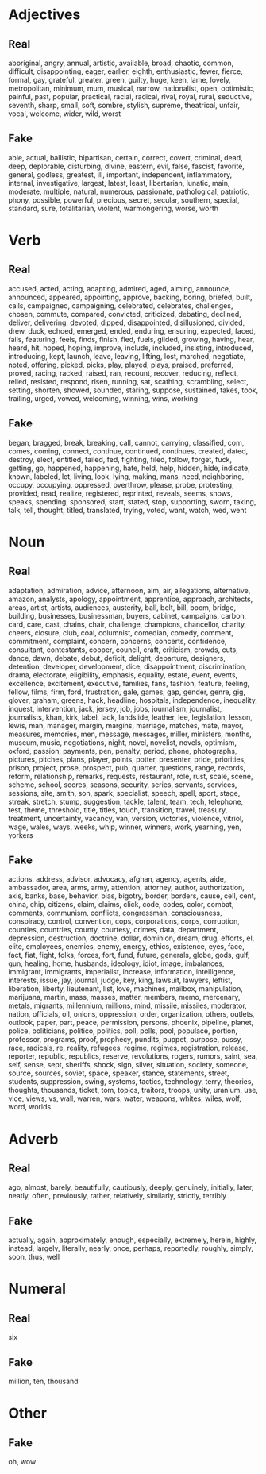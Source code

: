 # Adjectives
## Real
aboriginal, angry, annual, artistic, available, broad, chaotic, common, difficult, disappointing, eager, earlier, eighth, enthusiastic, fewer, fierce, formal, gay, grateful, greater, green, guilty, huge, keen, lame, lovely, metropolitan, minimum, mum, musical, narrow, nationalist, open, optimistic, painful, past, popular, practical, racial, radical, rival, royal, rural, seductive, seventh, sharp, small, soft, sombre, stylish, supreme, theatrical, unfair, vocal, welcome, wider, wild, worst

## Fake
able, actual, ballistic, bipartisan, certain, correct, covert, criminal, dead, deep, deplorable, disturbing, divine, eastern, evil, false, fascist, favorite, general, godless, greatest, ill, important, independent, inflammatory, internal, investigative, largest, latest, least, libertarian, lunatic, main, moderate, multiple, natural, numerous, passionate, pathological, patriotic, phony, possible, powerful, precious, secret, secular, southern, special, standard, sure, totalitarian, violent, warmongering, worse, worth

# Verb
## Real
accused, acted, acting, adapting, admired, aged, aiming, announce, announced, appeared, appointing, approve, backing, boring, briefed, built, calls, campaigned, campaigning, celebrated, celebrates, challenges, chosen, commute, compared, convicted, criticized, debating, declined, deliver, delivering, devoted, dipped, disappointed, disillusioned, divided, drew, duck, echoed, emerged, ended, enduring, ensuring, expected, faced, fails, featuring, feels, finds, finish, fled, fuels, gilded, growing, having, hear, heard, hit, hoped, hoping, improve, include, included, insisting, introduced, introducing, kept, launch, leave, leaving, lifting, lost, marched, negotiate, noted, offering, picked, picks, play, played, plays, praised, preferred, proved, racing, racked, raised, ran, recount, recover, reducing, reflect, relied, resisted, respond, risen, running, sat, scathing, scrambling, select, setting, shorten, showed, sounded, staring, suppose, sustained, takes, took, trailing, urged, vowed, welcoming, winning, wins, working

## Fake
began, bragged, break, breaking, call, cannot, carrying, classified, com, comes, coming, connect, continue, continued, continues, created, dated, destroy, elect, entitled, failed, fed, fighting, filed, follow, forget, fuck, getting, go, happened, happening, hate, held, help, hidden, hide, indicate, known, labeled, let, living, look, lying, making, mans, need, neighboring, occupy, occupying, oppressed, overthrow, please, probe, protesting, provided, read, realize, registered, reprinted, reveals, seems, shows, speaks, spending, sponsored, start, stated, stop, supporting, sworn, taking, talk, tell, thought, titled, translated, trying, voted, want, watch, wed, went

# Noun

## Real
adaptation, admiration, advice, afternoon, aim, air, allegations, alternative, amazon, analysts, apology, appointment, apprentice, approach, architects, areas, artist, artists, audiences, austerity, ball, belt, bill, boom, bridge, building, businesses, businessman, buyers, cabinet, campaigns, carbon, card, care, cast, chains, chair, challenge, champions, chancellor, charity, cheers, closure, club, coal, columnist, comedian, comedy, comment, commitment, complaint, concern, concerns, concerts, confidence, consultant, contestants, cooper, council, craft, criticism, crowds, cuts, dance, dawn, debate, debut, deficit, delight, departure, designers, detention, developer, development, dice, disappointment, discrimination, drama, electorate, eligibility, emphasis, equality, estate, event, events, excellence, excitement, executive, families, fans, fashion, feature, feeling, fellow, films, firm, ford, frustration, gale, games, gap, gender, genre, gig, glover, graham, greens, hack, headline, hospitals, independence, inequality, inquest, intervention, jack, jersey, job, jobs, journalism, journalist, journalists, khan, kirk, label, lack, landslide, leather, lee, legislation, lesson, lewis, man, manager, margin, margins, marriage, matches, mate, mayor, measures, memories, men, message, messages, miller, ministers, months, museum, music, negotiations, night, novel, novelist, novels, optimism, oxford, passion, payments, pen, penalty, period, phone, photographs, pictures, pitches, plans, player, points, potter, presenter, pride, priorities, prison, project, prose, prospect, pub, quarter, questions, range, records, reform, relationship, remarks, requests, restaurant, role, rust, scale, scene, scheme, school, scores, seasons, security, series, servants, services, sessions, site, smith, son, spark, specialist, speech, spell, sport, stage, streak, stretch, stump, suggestion, tackle, talent, team, tech, telephone, test, theme, threshold, title, titles, touch, transition, travel, treasury, treatment, uncertainty, vacancy, van, version, victories, violence, vitriol, wage, wales, ways, weeks, whip, winner, winners, work, yearning, yen, yorkers

## Fake
actions, address, advisor, advocacy, afghan, agency, agents, aide, ambassador, area, arms, army, attention, attorney, author, authorization, axis, banks, base, behavior, bias, bigotry, border, borders, cause, cell, cent, china, chip, citizens, claim, claims, click, code, codes, color, combat, comments, communism, conflicts, congressman, consciousness, conspiracy, control, convention, cops, corporations, corps, corruption, counties, countries, county, courtesy, crimes, data, department, depression, destruction, doctrine, dollar, dominion, dream, drug, efforts, el, elite, employees, enemies, enemy, energy, ethics, existence, eyes, face, fact, fiat, fight, folks, forces, fort, fund, future, generals, globe, gods, gulf, gun, healing, home, husbands, ideology, idiot, image, imbalances, immigrant, immigrants, imperialist, increase, information, intelligence, interests, issue, jay, journal, judge, key, king, lawsuit, lawyers, leftist, liberation, liberty, lieutenant, list, love, machines, mailbox, manipulation, marijuana, martin, mass, masses, matter, members, memo, mercenary, metals, migrants, millennium, millions, mind, missile, missiles, moderator, nation, officials, oil, onions, oppression, order, organization, others, outlets, outlook, paper, part, peace, permission, persons, phoenix, pipeline, planet, police, politicians, politico, politics, poll, polls, pool, populace, portion, professor, programs, proof, prophecy, pundits, puppet, purpose, pussy, race, radicals, re, reality, refugees, regime, regimes, registration, release, reporter, republic, republics, reserve, revolutions, rogers, rumors, saint, sea, self, sense, sept, sheriffs, shock, sign, silver, situation, society, someone, source, sources, soviet, space, speaker, stance, statements, street, students, suppression, swing, systems, tactics, technology, terry, theories, thoughts, thousands, ticket, tom, topics, traitors, troops, unity, uranium, use, vice, views, vs, wall, warren, wars, water, weapons, whites, wiles, wolf, word, worlds


# Adverb

## Real
ago, almost, barely, beautifully, cautiously, deeply, genuinely, initially, later, neatly, often, previously, rather, relatively, similarly, strictly, terribly

## Fake
actually, again, approximately, enough, especially, extremely, herein, highly, instead, largely, literally, nearly, once, perhaps, reportedly, roughly, simply, soon, thus, well


# Numeral

## Real
six

## Fake
million, ten, thousand

# Other

## Fake
oh, wow

